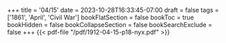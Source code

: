 +++
title = '04/15'
date = 2023-10-28T16:33:45-07:00
draft = false
tags = ['1861', 'April', 'Civil War']
bookFlatSection = false
bookToc = true
bookHidden = false
bookCollapseSection = false
bookSearchExclude = false
+++
{{< pdf-file "/pdf/1912-04-15-p18-nyx.pdf" >}}
